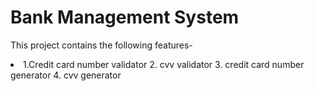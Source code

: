 # Bank Management System
This project contains the following features- 
<li>
1.Credit card number validator
2. cvv validator
3. credit card number generator
4. cvv generator
  </li>
